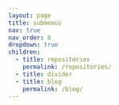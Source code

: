 ```yaml
---
layout: page
title: submenus
nav: true
nav_order: 8
dropdown: true
children:
  - title: repositories
    permalink: /repositories/
  - title: divider
  - title: blog
    permalink: /blog/
---
```

